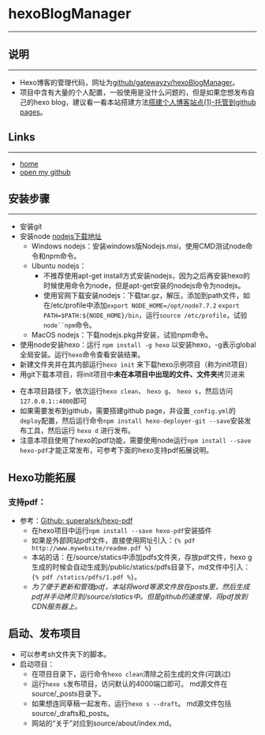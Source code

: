 # hexoBlogManager
***
## 说明
---
* Hexo博客的管理代码，网址为[github/gatewayzy/hexoBlogManager](https://github.com/gatewayzy/hexoBlogManager)。
* 项目中含有大量的个人配置，一般使用是没什么问题的，但是如果您想发布自己的hexo blog，建议看一看本站搭建方法[搭建个人博客站点(1)-托管到github pages](http://bebetter.site/2016/08/08/Blog/%E6%90%AD%E5%BB%BA%E4%B8%AA%E4%BA%BA%E5%8D%9A%E5%AE%A2%E7%AB%99%E7%82%B91-%E6%89%98%E7%AE%A1%E5%88%B0github%20pages/)。

## Links
---
-  [home](http://bebetter.site/)
-  [open my github](https://github.com/gatewayzy)

## 安装步骤
---
* 安装git
* 安装node [nodejs下载地址](https://nodejs.org/en/download/)
	* Windows nodejs：安装windows版Nodejs.msi，使用CMD测试node命令和npm命令。
	* Ubuntu nodejs：
		* 不推荐使用apt-get install方式安装nodejs，因为之后再安装hexo的时候使用命令为node，但是apt-get安装的nodejs命令为nodejs。
		* 使用官网下载安装nodejs：下载tar.gz，解压，添加到path文件，如在/etc/profile中添加`export NODE_HOME=/opt/node7.7.2` `export  PATH=$PATH:${NODE_HOME}/bin`，运行`source /etc/profile`，试验`node``npm`命令。
	* MacOS nodejs：下载nodejs.pkg并安装，试验npm命令。
* 使用node安装hexo：运行 `npm install -g hexo` 以安装hexo，-g表示global全局安装。运行`hexo`命令查看安装结果。
* 新建文件夹并在其内部运行`hexo init` 来下载hexo示例项目（称为init项目）
* 用git下载本项目，将init项目中**未在本项目中出现的文件、文件夹**拷贝进来
- 在本项目路径下，依次运行`hexo clean`、 `hexo g`、 `hexo s`，然后访问 `127.0.0.1::4000`即可
- 如果需要发布到github，需要搭建github page，并设置`_config.yml`的`deploy`配置，然后运行命令`npm install hexo-deployer-git --save`安装发布工具，然后运行 `hexo d` 进行发布。
- 注意本项目使用了hexo的pdf功能，需要使用node运行`npm install --save hexo-pdf`才能正常发布，可参考下面的hexo支持pdf拓展说明。

## Hexo功能拓展
### 支持pdf：
* 参考：[Github: superalsrk/hexo-pdf](https://github.com/superalsrk/hexo-pdf/)
	* 在hexo项目中运行`npm install --save hexo-pdf`安装插件
	* 如果是外部网站pdf文件，直接使用网址引入：`{% pdf http://www.mywebsite/readme.pdf %}`
	* 本站的话：在/source/statics中添加pdfs文件夹，存放pdf文件，hexo g生成的时候会自动生成到/public/statics/pdfs目录下，md文件中引入：`{% pdf /statics/pdfs/1.pdf %}`。
	* *为了便于更新和管理pdf，本站将word等源文件放在posts里，然后生成pdf并手动拷贝到/source/statics中。但是github的速度慢，将pdf放到CDN服务器上。*

## 启动、发布项目
* 可以参考sh文件夹下的脚本。
* 启动项目：
	* 在项目目录下，运行命令`hexo clean`清除之前生成的文件(可跳过)
	* 运行`hexo s`发布项目，访问默认的4000端口即可。 md源文件在source/_posts目录下。
	* 如果想连同草稿一起发布，运行`hexo s --draft`。 md源文件包括source/_drafts和_posts。
	* 网站的“关于”对应到source/about/index.md。


